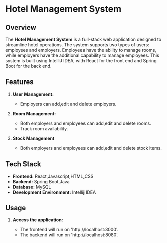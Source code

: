 # Hotel Management System

## Overview

The **Hotel Management System** is a full-stack web application designed to streamline hotel operations. The system supports two types of users: employees and employers. Employees have the ability to manage rooms, while employers have the additional capability to manage employees. This system is built using IntelliJ IDEA, with React for the front end and Spring Boot for the back end.

## Features

1. **User Management:**
    - Employers can add,edit and delete employers.

2. **Room Management:**
    - Both employers and employees can add,edit and delete rooms.
    - Track room availability.
  
3. **Stock Management**
    - Both employers and employees can add,edit and delete stock items.

## Tech Stack

- **Frontend:** React,Javascript,HTML,CSS
- **Backend:** Spring Boot,Java
- **Database:** MySQL
- **Development Environment:** Intellij IDEA

## Usage

1. **Access the application:**

    - The frontend will run on 'http://localhost:3000'.
    - The backend will run on 'http://localhost:8080'.
